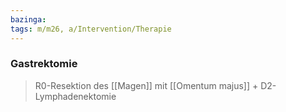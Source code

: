 ```yaml
---
bazinga: 
tags: m/m26, a/Intervention/Therapie
---
```

### Gastrektomie
> R0-Resektion des [[Magen]] mit [[Omentum majus]] + D2-Lymphadenektomie